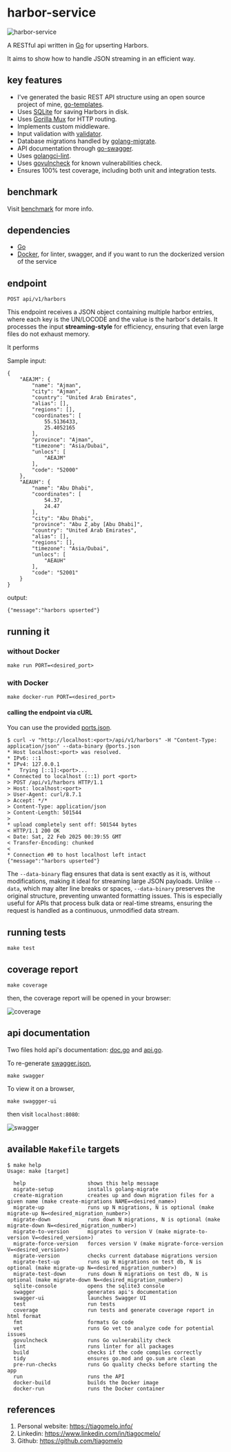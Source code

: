 # harbor-service

![harbor-service](harbor-service.png)

A RESTful api written in [Go](https://go.dev) for upserting Harbors.

It aims to show how to handle JSON streaming in an efficient way.

## key features

- I've generated the basic REST API structure using an open source project of mine, [go-templates](https://github.com/tiagomelo/go-templates).
- Uses [SQLite](https://www.sqlite.org/) for saving Harbors in disk.
- Uses [Gorilla Mux](https://github.com/gorilla/mux) for HTTP routing.
- Implements custom middleware.
- Input validation with [validator](https://github.com/go-playground/validator).
- Database migrations handled by [golang-migrate](https://github.com/golang-migrate/migrate).
- API documentation through [go-swagger](https://github.com/go-swagger/go-swagger).
- Uses [golangci-lint](https://github.com/golangci/golangci-lint).
- Uses [govulncheck](https://pkg.go.dev/golang.org/x/vuln/cmd/govulncheck) for known vulnerabilities check.
- Ensures 100% test coverage, including both unit and integration tests.

## benchmark

Visit [benchmark](./BENCHMARK.md) for more info.

## dependencies

- [Go](https://go.dev)
- [Docker](https://www.docker.com), for linter, swagger, and if you want to run the dockerized version of the service

## endpoint

`POST api/v1/harbors`

This endpoint receives a JSON object containing multiple harbor entries, where each key is the UN/LOCODE and the value is the harbor's details. It processes the input **streaming-style** for efficiency, ensuring that even large files do not exhaust memory.

It performs 

Sample input:

```
{
    "AEAJM": {
        "name": "Ajman",
        "city": "Ajman",
        "country": "United Arab Emirates",
        "alias": [],
        "regions": [],
        "coordinates": [
            55.5136433,
            25.4052165
        ],
        "province": "Ajman",
        "timezone": "Asia/Dubai",
        "unlocs": [
            "AEAJM"
        ],
        "code": "52000"
    },
    "AEAUH": {
        "name": "Abu Dhabi",
        "coordinates": [
            54.37,
            24.47
        ],
        "city": "Abu Dhabi",
        "province": "Abu Z¸aby [Abu Dhabi]",
        "country": "United Arab Emirates",
        "alias": [],
        "regions": [],
        "timezone": "Asia/Dubai",
        "unlocs": [
            "AEAUH"
        ],
        "code": "52001"
    }
}
```

output:

```
{"message":"harbors upserted"}
```

## running it

### without Docker

```
make run PORT=<desired_port>
```

### with Docker

```
make docker-run PORT=<desired_port>
```

#### calling the endpoint via cURL

You can use the provided [ports.json](ports.json).

```
$ curl -v "http://localhost:<port>/api/v1/harbors" -H "Content-Type: application/json" --data-binary @ports.json
* Host localhost:<port> was resolved.
* IPv6: ::1
* IPv4: 127.0.0.1
*   Trying [::1]:<port>...
* Connected to localhost (::1) port <port>
> POST /api/v1/harbors HTTP/1.1
> Host: localhost:<port>
> User-Agent: curl/8.7.1
> Accept: */*
> Content-Type: application/json
> Content-Length: 501544
> 
* upload completely sent off: 501544 bytes
< HTTP/1.1 200 OK
< Date: Sat, 22 Feb 2025 00:39:55 GMT
< Transfer-Encoding: chunked
< 
* Connection #0 to host localhost left intact
{"message":"harbors upserted"}
```

The `--data-binary` flag ensures that data is sent exactly as it is, without modifications, making it ideal for streaming large JSON payloads. Unlike `--data`, which may alter line breaks or spaces, `--data-binary` preserves the original structure, preventing unwanted formatting issues. This is especially useful for APIs that process bulk data or real-time streams, ensuring the request is handled as a continuous, unmodified data stream.

## running tests

```
make test
```

## coverage report

```
make coverage
```

then, the coverage report will be opened in your browser:

![coverage](coverage.png)

## api documentation

Two files hold api's documentation: [doc.go](http/doc/doc.go) and [api.go](http/doc/api.go).

To re-generate [swagger.json](http/doc/swagger.json),

```
make swagger
```

To view it on a browser,

```
make swaggger-ui
```

then visit `localhost:8080`:

![swagger](swagger.png)

## available `Makefile` targets

```
$ make help
Usage: make [target]

  help                    shows this help message
  migrate-setup           installs golang-migrate
  create-migration        creates up and down migration files for a given name (make create-migrations NAME=<desired_name>)
  migrate-up              runs up N migrations, N is optional (make migrate-up N=<desired_migration_number>)
  migrate-down            runs down N migrations, N is optional (make migrate-down N=<desired_migration_number>)
  migrate-to-version      migrates to version V (make migrate-to-version V=<desired_version>)
  migrate-force-version   forces version V (make migrate-force-version V=<desired_version>)
  migrate-version         checks current database migrations version
  migrate-test-up         runs up N migrations on test db, N is optional (make migrate-up N=<desired_migration_number>)
  migrate-test-down       runs down N migrations on test db, N is optional (make migrate-down N=<desired_migration_number>)
  sqlite-console          opens the sqlite3 console
  swagger                 generates api's documentation
  swagger-ui              launches Swagger UI
  test                    run tests
  coverage                run tests and generate coverage report in html format
  fmt                     formats Go code
  vet                     runs Go vet to analyze code for potential issues
  govulncheck             runs Go vulnerability check
  lint                    runs linter for all packages
  build                   checks if the code compiles correctly
  tidy                    ensures go.mod and go.sum are clean
  pre-run-checks          runs Go quality checks before starting the app
  run                     runs the API
  docker-build            builds the Docker image
  docker-run              runs the Docker container
```

## references

1. Personal website: https://tiagomelo.info/
2. Linkedin: https://www.linkedin.com/in/tiagocmelo/
3. Github: https://github.com/tiagomelo